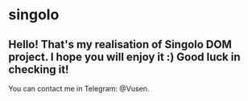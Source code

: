 # singolo
Hello! That's my realisation of Singolo DOM project.
I hope you will enjoy it :)
Good luck in checking it!
---
You can contact me in Telegram: @Vusen.
